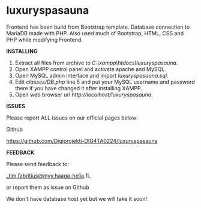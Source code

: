 # luxuryspasauna




Frontend has been build from  Bootstrap template.
Database connection to MariaDB made with PHP.
Also used much of Bootstrap, HTML, CSS and PHP while modifying Frontend.

**INSTALLING**

1) Extract all files from archive to _C:\xampp\htdocs\luxuryspasauna_.
2) Open XAMPP control panel and activate apache and MySQL.
3) Open MySQL admin interface and import _luxuryspasauna.sql_.
4) Edit _classes/DB.php_ line 5 and put your MySQL username and password there if you have changed it after installing XAMPP.
5) Open web browser url 
_http://localhost/luxuryspasauna_.

**ISSUES**

Please report ALL issues on our official pages below:

Github 

https://github.com/Digiprojekti-DIG4TA0224/luxuryspasauna

**FEEDBACK**

Please send feedback to:

_tim.fabritius@myy.haaga-helia.fi_

or report them as issue on Github

We don't have database host yet but we will take it soon!
